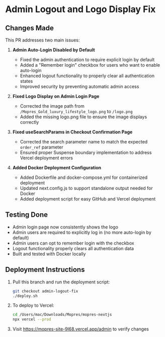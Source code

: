 # Admin Logout and Logo Display Fix

## Changes Made

This PR addresses two main issues:

1. **Admin Auto-Login Disabled by Default**
   - Fixed the admin authentication to require explicit login by default
   - Added a "Remember login" checkbox for users who want to enable auto-login
   - Enhanced logout functionality to properly clear all authentication states
   - Improved security by preventing automatic admin access

2. **Fixed Logo Display on Admin Login Page**
   - Corrected the image path from `/Mopres_Gold_luxury_lifestyle_logo.png` to `/logo.png`
   - Added the missing logo.png file to ensure the image displays correctly

3. **Fixed useSearchParams in Checkout Confirmation Page**
   - Corrected the search parameter name to match the expected `order_ref` parameter
   - Ensured proper Suspense boundary implementation to address Vercel deployment errors

4. **Added Docker Deployment Configuration**
   - Added Dockerfile and docker-compose.yml for containerized deployment
   - Updated next.config.js to support standalone output needed for Docker
   - Added deployment script for easy GitHub and Vercel deployment

## Testing Done

- Admin login page now consistently shows the logo
- Admin users are required to explicitly log in (no more auto-login by default)
- Admin users can opt to remember login with the checkbox
- Logout functionality properly clears all authentication data
- Built and tested with Docker locally

## Deployment Instructions

1. Pull this branch and run the deployment script:
   ```bash
   git checkout admin-logout-fix
   ./deploy.sh
   ```

2. To deploy to Vercel:
   ```bash
   cd /Users/mac/Downloads/Mopres/mopres-nextjs
   npx vercel --prod
   ```

3. Visit https://mopres-site-9l68.vercel.app/admin to verify changes

